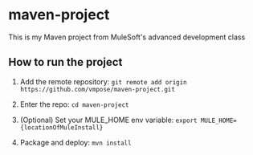 # maven-project

This is my Maven project from MuleSoft's advanced development class

## How to run the project

1. Add the remote repository: `git remote add origin https://github.com/vmpose/maven-project.git`

1. Enter the repo: `cd maven-project`

1. (Optional) Set your MULE_HOME env variable: `export MULE_HOME={locationOfMuleInstall}`

1. Package and deploy: `mvn install` 
